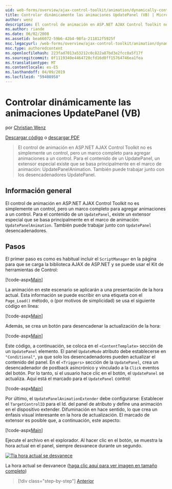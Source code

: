 ```yaml
---
uid: web-forms/overview/ajax-control-toolkit/animation/dynamically-controlling-updatepanel-animations-vb
title: Controlar dinámicamente las animaciones UpdatePanel (VB) | Microsoft Docs
author: wenz
description: El control de animación en ASP.NET AJAX Control Toolkit no es simplemente un control, pero un marco completo para agregar animaciones a un control. Para el contenido de un...
ms.author: riande
ms.date: 06/02/2008
ms.assetid: bea66072-59b6-42b4-98fa-211812f5925f
msc.legacyurl: /web-forms/overview/ajax-control-toolkit/animation/dynamically-controlling-updatepanel-animations-vb
msc.type: authoredcontent
ms.openlocfilehash: 223fad7013a53212c0c822a87bd3e2fcc0a5f17f
ms.sourcegitcommit: 0f1119340e4464720cfd16d0ff15764746ea1fea
ms.translationtype: MT
ms.contentlocale: es-ES
ms.lasthandoff: 04/09/2019
ms.locfileid: "59408958"
---
```

# <a name="dynamically-controlling-updatepanel-animations-vb"></a>Controlar dinámicamente las animaciones UpdatePanel (VB)

por [Christian Wenz](https://github.com/wenz)

[Descargar código](http://download.microsoft.com/download/9/3/f/93f8daea-bebd-4821-833b-95205389c7d0/UpdatePanelAnimation2.vb.zip) o [descargar PDF](http://download.microsoft.com/download/b/6/a/b6ae89ee-df69-4c87-9bfb-ad1eb2b23373/updatepanelanimation2VB.pdf)

> El control de animación en ASP.NET AJAX Control Toolkit no es simplemente un control, pero un marco completo para agregar animaciones a un control. Para el contenido de un UpdatePanel, un extensor especial existe que se basa principalmente en el marco de animación: UpdatePanelAnimation. También puede trabajar junto con los desencadenadores UpdatePanel.


## <a name="overview"></a>Información general

El control de animación en ASP.NET AJAX Control Toolkit no es simplemente un control, pero un marco completo para agregar animaciones a un control. Para el contenido de un `UpdatePanel`, existe un extensor especial que se basa principalmente en el marco de animación: `UpdatePanelAnimation`. También puede trabajar junto con `UpdatePanel` desencadenadores.

## <a name="steps"></a>Pasos

El primer paso es como es habitual incluir el `ScriptManager` en la página para que se carga la biblioteca AJAX de ASP.NET y se puede usar el Kit de herramientas de Control:


[!code-aspx[Main](dynamically-controlling-updatepanel-animations-vb/samples/sample1.aspx)]

La animación en este escenario se aplicarán a una presentación de la hora actual. Esta información se puede escribir en una etiqueta con el `Page_Load()` método, o (por motivos de simplicidad) se usa el siguiente código en línea:


[!code-aspx[Main](dynamically-controlling-updatepanel-animations-vb/samples/sample2.aspx)]

Además, se crea un botón para desencadenar la actualización de la hora:


[!code-aspx[Main](dynamically-controlling-updatepanel-animations-vb/samples/sample3.aspx)]

Este código, a continuación, se coloca en el `<ContentTemplate>` sección de un `UpdatePanel` elemento. El panel `UpdateMode` atributo debe establecerse en `"Conditional"`, ya que solo los desencadenadores pueden actualizar el contenido del panel. En el `<Triggers>` sección de la `UpdatePanel`, crea un desencadenador de postback asincrónico y vinculado a la `Click` eventos del botón. Por lo tanto, si el usuario hace clic en el botón, el `UpdatePanel` se actualiza. Aquí está el marcado para el `UpdatePanel` control:


[!code-aspx[Main](dynamically-controlling-updatepanel-animations-vb/samples/sample4.aspx)]

Por último, el `UpdatePanelAnimationExtender` debe configurarse: Establecer el `TargetControlID` para el Id. del panel de atributo y define una animación en el dispositivo extender. Difuminación en hace sentido, lo que crea un énfasis visual interesante en la hora de actualización. El marcado de extensor es posible que, a continuación, este aspecto:


[!code-aspx[Main](dynamically-controlling-updatepanel-animations-vb/samples/sample5.aspx)]

Ejecute el archivo en el explorador. Al hacer clic en el botón, se muestra la hora actual en el panel, siempre desvanece durante un segundo.


[![Tla hora actual se desvanece](dynamically-controlling-updatepanel-animations-vb/_static/image2.png)](dynamically-controlling-updatepanel-animations-vb/_static/image1.png)

La hora actual se desvanece ([haga clic aquí para ver imagen en tamaño completo](dynamically-controlling-updatepanel-animations-vb/_static/image3.png))

> [!div class="step-by-step"]
> [Anterior](animating-an-updatepanel-control-vb.md)
